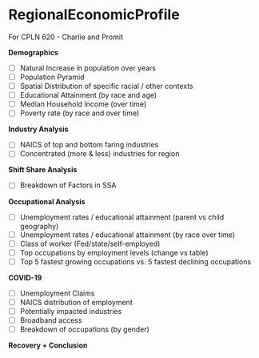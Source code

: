 # RegionalEconomicProfile
For CPLN 620 - Charlie and Promit


**Demographics**
- [ ] Natural Increase in population over years
- [ ] Population Pyramid
- [ ] Spatial Distribution of specific racial / other contexts
- [ ] Educational Attainment (by race and age)
- [ ] Median Household Income (over time)
- [ ] Poverty rate (by race and over time)

**Industry Analysis**
- [ ] NAICS of top and bottom faring industries
- [ ] Concentrated (more & less) industries for region

**Shift Share Analysis**
- [ ] Breakdown of Factors in SSA

**Occupational Analysis**
- [ ] Unemployment rates / educational attainment (parent vs child geography)
- [ ] Unemployment rates / educational attainment (by race over time)
- [ ] Class of worker (Fed/state/self-employed)
- [ ] Top occupations by employment levels (change vs table)
- [ ] Top 5 fastest growing occupations vs. 5 fastest declining occupations

**COVID-19**
- [ ] Unemployment Claims
- [ ] NAICS distribution of employment
- [ ] Potentially impacted industries
- [ ] Broadband access
- [ ] Breakdown of occupations (by gender)

**Recovery + Conclusion**
